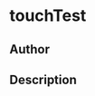 # touchTest

## Author

<!-- Insert Your Name Here -->

## Description

<!-- Describe your example here -->
